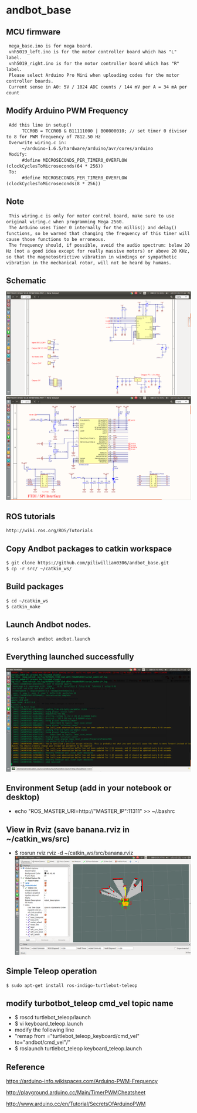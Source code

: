 # andbot_base

## MCU firmware
     mega_base.ino is for mega board.
     vnh5019_left.ino is for the motor controller board which has "L" label.  
     vnh5019_right.ino is for the motor controller board which has "R" label.
     Please select Arduino Pro Mini when uploading codes for the motor controller boards.
     Current sense in A0: 5V / 1024 ADC counts / 144 mV per A = 34 mA per count

## Modify Arduino PWM Frequency
     Add this line in setup()
          TCCR0B = TCCR0B & B11111000 | B00000010; // set timer 0 divisor to 8 for PWM frequency of 7812.50 Hz
     Overwrite wiring.c in: 
          ~/arduino-1.6.5/hardware/arduino/avr/cores/arduino
     Modify:
          #define MICROSECONDS_PER_TIMER0_OVERFLOW (clockCyclesToMicroseconds(64 * 256))
     To:
          #define MICROSECONDS_PER_TIMER0_OVERFLOW (clockCyclesToMicroseconds(8 * 256))

## Note
     This wiring.c is only for motor control board, make sure to use original wiring.c when programming Mega 2560.
     The Arduino uses Timer 0 internally for the millis() and delay() functions, so be warned that changing the frequency of this timer will cause those functions to be erroneous.
     The frequency should, if possible, avoid the audio spectrum: below 20 Hz (not a good idea except for really massive motors) or above 20 KHz, so that the magnetostrictive vibration in windings or sympathetic vibration in the mechanical rotor, will not be heard by humans.

## Schematic
![](https://github.com/piliwilliam0306/andbot_base/blob/master/schematic/VNH5019.png)
![](https://github.com/piliwilliam0306/andbot_base/blob/master/schematic/ATMEGA328.png)

## ROS tutorials

    http://wiki.ros.org/ROS/Tutorials

## Copy Andbot packages to catkin workspace

    $ git clone https://github.com/piliwilliam0306/andbot_base.git
    $ cp -r src/ ~/catkin_ws/
  
## Build packages
    $ cd ~/catkin_ws
    $ catkin_make

## Launch Andbot nodes.

    $ roslaunch andbot andbot.launch

## Everything launched successfully
![](https://github.com/piliwilliam0306/andbot_base/blob/master/odom_received.png)

## Environment Setup (add in your notebook or desktop)
* echo "ROS_MASTER_URI=http://"MASTER_IP":11311" >>  ~/.bashrc

## View in Rviz (save banana.rviz in ~/catkin_ws/src)
* $ rosrun rviz rviz -d ~/catkin_ws/src/banana.rviz
![](https://github.com/piliwilliam0306/andbot_base/blob/master/rviz.png)

## Simple Teleop operation
    $ sudo apt-get install ros-indigo-turtlebot-teleop

## modify turbotbot_teleop cmd_vel topic name
  * $ roscd turtlebot_teleop/launch
  * $ vi keyboard_teleop.launch
  * modify the following line
  * "remap from ="turtlebot_teleop_keyboard/cmd_vel" to="andbot/cmd_vel"/"
  * $ roslaunch turtlebot_teleop keyboard_teleop.launch
 
## Reference

https://arduino-info.wikispaces.com/Arduino-PWM-Frequency

http://playground.arduino.cc/Main/TimerPWMCheatsheet

http://www.arduino.cc/en/Tutorial/SecretsOfArduinoPWM
